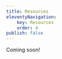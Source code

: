 ```yaml
---
title: Resources
eleventyNavigation:
    key: Resources
    order: 4
publish: false
---
```

Coming soon!
